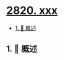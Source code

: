# [2820. xxx](https://github.com/Tdahuyou/TNotes.leetcode/tree/main/notes/2820.%20xxx)

<!-- region:toc -->

- [1. 📝 概述](#1--概述)

<!-- endregion:toc -->

## 1. 📝 概述
